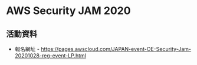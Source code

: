 # AWS Security JAM 2020

## 活動資料 

* 報名網址 - https://pages.awscloud.com/JAPAN-event-OE-Security-Jam-20201028-reg-event-LP.html
